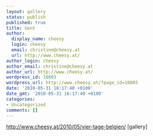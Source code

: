 ```yaml
---
layout: gallery
status: publish
published: true
title: Gent
author:
  display_name: cheesy
  login: cheesy
  email: christine@cheesy.at
  url: http://www.cheesy.at/
author_login: cheesy
author_email: christine@cheesy.at
author_url: http://www.cheesy.at/
wordpress_id: 10803
wordpress_url: http://www.cheesy.at/?page_id=10803
date: '2010-05-31 18:17:40 +0100'
date_gmt: '2010-05-31 16:17:40 +0100'
categories:
- Uncategorized
comments: []
---
```

http://www.cheesy.at/2010/05/vier-tage-belgien/
[gallery]<!--:-->
